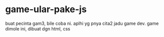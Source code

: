 # game-ular-pake-js
buat pecinta gam3, bile coba ni. aplhi yg pnya cita2 jadu game dev. game dimole ini, dibuat dgn html, css 
